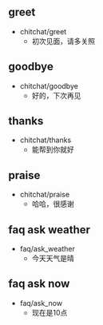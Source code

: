 ## greet
* chitchat/greet
    - 初次见面，请多关照
## goodbye
* chitchat/goodbye
    - 好的，下次再见
## thanks
* chitchat/thanks
    - 能帮到你就好   
## praise
* chitchat/praise
    - 哈哈，很感谢     

## faq ask weather
* faq/ask_weather
    - 今天天气是晴
## faq ask now
* faq/ask_now
    - 现在是10点
    
    